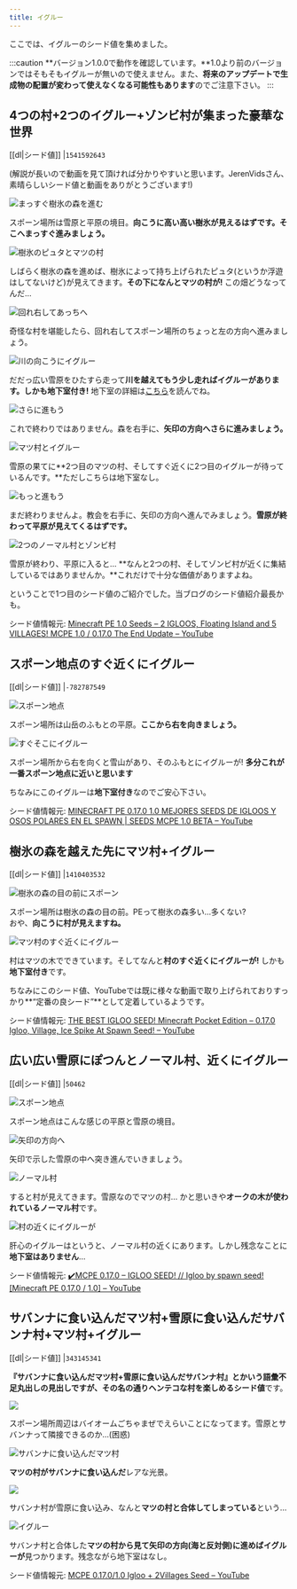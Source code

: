 ```yaml
---
title: イグルー
---
```


ここでは、イグルーのシード値を集めました。

:::caution
**バージョン1.0.0で動作を確認しています。**1.0より前のバージョンではそもそもイグルーが無いので使えません。また、**将来のアップデートで生成物の配置が変わって使えなくなる可能性もあります**のでご注意下さい。
:::

## 4つの村+2つのイグルー+ゾンビ村が集まった豪華な世界

[[dl|シード値]]
|`1541592643`

(解説が長いので動画を見て頂ければ分かりやすいと思います。JerenVidsさん、素晴らしいシード値と動画をありがとうございます!)

![まっすぐ樹氷の森を進む](https://cdn-ak.f.st-hatena.com/images/fotolife/s/sasigume/20210208/20210208100940.png)

スポーン場所は雪原と平原の境目。**向こうに高い高い樹氷が見えるはずです。**そこへ**まっすぐ進みましょう。**

![樹氷のピュタとマツの村](https://cdn-ak.f.st-hatena.com/images/fotolife/s/sasigume/20210208/20210208112913.png)

しばらく樹氷の森を進めば、樹氷によって持ち上げられたピュタ(というか浮遊はしてないけど)が見えてきます。**その下になんとマツの村が!** この畑どうなってんだ…

![回れ右してあっちへ](https://cdn-ak.f.st-hatena.com/images/fotolife/s/sasigume/20210208/20210208110726.png)

奇怪な村を堪能したら、回れ右してスポーン場所のちょっと左の方向へ進みましょう。

![川の向こうにイグルー](https://cdn-ak.f.st-hatena.com/images/fotolife/s/sasigume/20210208/20210208112918.png)

だだっ広い雪原をひたすら走って**川を越えてもう少し走ればイグルーがあります。しかも地下室付き!** 地下室の詳細は[こちら](https://www.napoan.com/pe-update-10/#igloo)を読んでね。

![さらに進もう](https://cdn-ak.f.st-hatena.com/images/fotolife/s/sasigume/20210208/20210208101236.png)

これで終わりではありません。森を右手に、**矢印の方向へさらに進みましょう。**

![マツ村とイグルー](https://cdn-ak.f.st-hatena.com/images/fotolife/s/sasigume/20210208/20210208104552.png)

雪原の果てに**2つ目のマツの村、そしてすぐ近くに2つ目のイグルーが待っているんです。**ただしこちらは地下室なし。

![もっと進もう](https://cdn-ak.f.st-hatena.com/images/fotolife/s/sasigume/20210208/20210208091155.png)

まだ終わりませんよ。教会を右手に、矢印の方向へ進んでみましょう。**雪原が終わって平原が見えてくるはずです。**

![2つのノーマル村とゾンビ村](https://cdn-ak.f.st-hatena.com/images/fotolife/s/sasigume/20210208/20210208105115.png)

雪原が終わり、平原に入ると… **なんと2つの村、そしてゾンビ村が近くに集結しているではありませんか。**これだけで十分な価値がありますよね。

ということで1つ目のシード値のご紹介でした。当ブログのシード値紹介最長かも。

シード値情報元: [Minecraft PE 1.0 Seeds – 2 IGLOOS, Floating Island and 5 VILLAGES! MCPE 1.0 / 0.17.0 The End Update – YouTube](https://www.youtube.com/watch?v=6C5Njcs6E9A)

## スポーン地点のすぐ近くにイグルー

[[dl|シード値]]
|`-782787549`

![スポーン地点](https://cdn-ak.f.st-hatena.com/images/fotolife/s/sasigume/20210208/20210208112909.png)

スポーン場所は山岳のふもとの平原。**ここから右を向きましょう。**

![すぐそこにイグルー](https://cdn-ak.f.st-hatena.com/images/fotolife/s/sasigume/20210208/20210208101849.png)

スポーン場所から右を向くと雪山があり、そのふもとにイグルーが! **多分これが一番スポーン地点に近いと思います**

ちなみにこのイグルーは**地下室付き**なのでご安心下さい。

シード値情報元: [MINECRAFT PE 0.17.0 1.0 MEJORES SEEDS DE IGLOOS Y OSOS POLARES EN EL SPAWN | SEEDS MCPE 1.0 BETA – YouTube](https://www.youtube.com/watch?v=VDoQ8dq23J8)

## 樹氷の森を越えた先にマツ村+イグルー

[[dl|シード値]]
|`1410403532`

![樹氷の森の目の前にスポーン](https://cdn-ak.f.st-hatena.com/images/fotolife/s/sasigume/20210208/20210208105852.png)

スポーン場所は樹氷の森の目の前。PEって樹氷の森多い…多くない?  
おや、**向こうに村が見えますね。**

![マツ村のすぐ近くにイグルー](https://cdn-ak.f.st-hatena.com/images/fotolife/s/sasigume/20210208/20210208101425.png)

村はマツの木でできています。そしてなんと**村のすぐ近くにイグルーが!** しかも**地下室付き**です。

ちなみにこのシード値、YouTubeでは既に様々な動画で取り上げられておりすっかり**“定番の良シード”**として定着しているようです。

シード値情報元: [THE BEST IGLOO SEED! Minecraft Pocket Edition – 0.17.0 Igloo, Village, Ice Spike At Spawn Seed! – YouTube](https://www.youtube.com/watch?v=R7796Ae5GP0)

## 広い広い雪原にぽつんとノーマル村、近くにイグルー

[[dl|シード値]]
|`50462`

![スポーン地点](https://cdn-ak.f.st-hatena.com/images/fotolife/s/sasigume/20210208/20210208112905.png)

スポーン地点はこんな感じの平原と雪原の境目。

![矢印の方向へ](https://cdn-ak.f.st-hatena.com/images/fotolife/s/sasigume/20210208/20210208102305.png)

矢印で示した雪原の中へ突き進んでいきましょう。

![ノーマル村](https://cdn-ak.f.st-hatena.com/images/fotolife/s/sasigume/20210208/20210208101822.png)

すると村が見えてきます。雪原なのでマツの村… かと思いきや**オークの木が使われているノーマル村**です。

![村の近くにイグルーが](https://cdn-ak.f.st-hatena.com/images/fotolife/s/sasigume/20210208/20210208124155.png)

肝心のイグルーはというと、ノーマル村の近くにあります。しかし残念なことに**地下室はありません**…

シード値情報元: [✔️MCPE 0.17.0 – IGLOO SEED! // Igloo by spawn seed! \[Minecraft PE 0.17.0 / 1.0\] – YouTube](https://www.youtube.com/watch?v=Qv3JzFMOhc8)

## サバンナに食い込んだマツ村+雪原に食い込んだサバンナ村+マツ村+イグルー

[[dl|シード値]]
|`343145341`

**『サバンナに食い込んだマツ村+雪原に食い込んだサバンナ村』**とかいう語彙不足丸出しの見出しですが、その名の通り**ヘンテコな村を楽しめるシード値**です。

![](https://cdn-ak.f.st-hatena.com/images/fotolife/s/sasigume/20210208/20210208123207.png)

スポーン場所周辺はバイオームごちゃまぜでえらいことになってます。雪原とサバンナって隣接できるのか…(困惑)

![サバンナに食い込んだマツ村](https://cdn-ak.f.st-hatena.com/images/fotolife/s/sasigume/20210208/20210208112924.png)

**マツの村がサバンナに食い込んだ**レアな光景。

![](https://cdn-ak.f.st-hatena.com/images/fotolife/s/sasigume/20210208/20210208112928.png)

サバンナ村が雪原に食い込み、なんと**マツの村と合体してしまっている**という…

![イグルー](https://cdn-ak.f.st-hatena.com/images/fotolife/s/sasigume/20210208/20210208121423.png)

サバンナ村と合体した**マツの村から見て矢印の方向(海と反対側)に進めばイグルーが**見つかります。残念ながら地下室はなし。

シード値情報元: [MCPE 0.17.0/1.0 Igloo + 2Villages Seed – YouTube](https://www.youtube.com/watch?v=sFXBb5cjJac)
